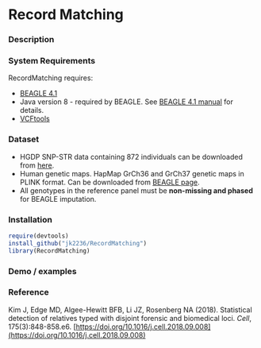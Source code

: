 # Record Matching

### Description

### System Requirements
RecordMatching requires:
* [BEAGLE 4.1](https://faculty.washington.edu/browning/beagle/b4_1.html) 
* Java version 8 - required by BEAGLE. See [BEAGLE 4.1 manual](https://faculty.washington.edu/browning/beagle/beagle_4.1_21Jan17.pdf) for details.
* [VCFtools](https://github.com/vcftools/vcftools)

### Dataset
* HGDP SNP-STR data containing 872 individuals can be downloaded from [here](https://rosenberglab.stanford.edu/data/edgeEtAl2017/unphased_all_vcf.zip).
* Human genetic maps. HapMap GrCh36 and GrCh37 genetic maps in PLINK format. Can be downloaded from [BEAGLE page](http://bochet.gcc.biostat.washington.edu/beagle/genetic_maps/).
* All genotypes in the reference panel must be **non-missing and phased** for BEAGLE imputation. 

### Installation
```R
require(devtools)
install_github("jk2236/RecordMatching")
library(RecordMatching)
```

### Demo / examples


### Reference
Kim J, Edge MD, Algee-Hewitt BFB, Li JZ, Rosenberg NA (2018). Statistical detection of relatives typed with disjoint forensic and biomedical loci. *Cell*, 175(3):848-858.e6. [https://doi.org/10.1016/j.cell.2018.09.008](https://doi.org/10.1016/j.cell.2018.09.008)
